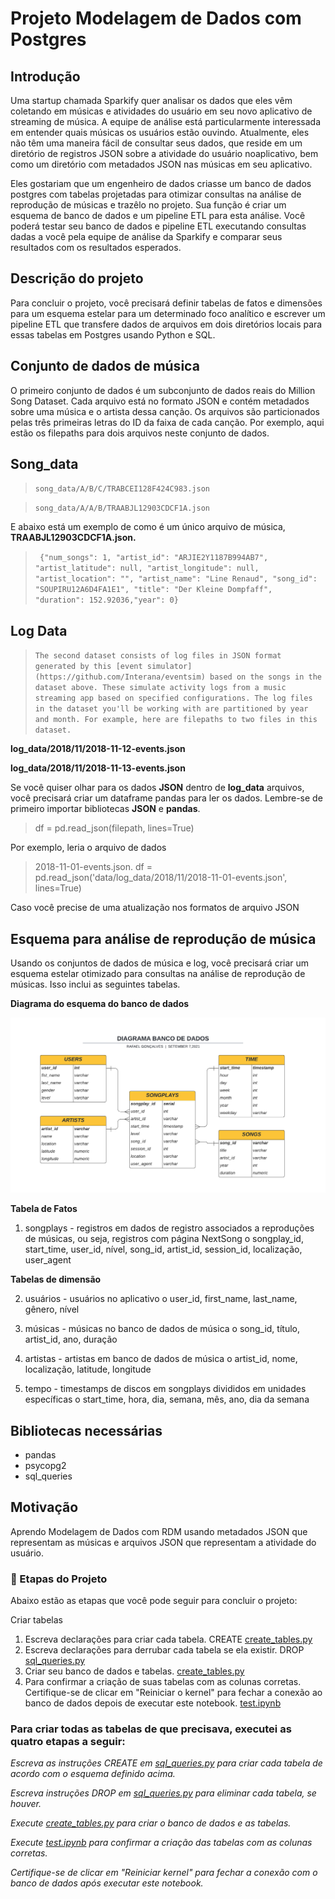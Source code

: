 # Projeto Modelagem de Dados com Postgres

## Introdução

Uma startup chamada Sparkify quer analisar os dados que eles vêm coletando em músicas e atividades do usuário em seu novo aplicativo de streaming de música.
A equipe de análise está particularmente interessada em entender quais músicas os usuários estão ouvindo. Atualmente, eles não têm uma maneira fácil de consultar seus
dados, que reside em um diretório de registros JSON sobre a atividade do usuário noaplicativo, bem como um diretório com metadados JSON nas músicas em seu aplicativo.

Eles gostariam que um engenheiro de dados criasse um banco de dados postgres com tabelas projetadas para otimizar consultas na análise de reprodução de músicas e trazêlo no projeto. Sua função é criar um esquema de banco de dados e um pipeline ETL para esta análise. Você poderá testar seu banco de dados e pipeline ETL executando
consultas dadas a você pela equipe de análise da Sparkify e comparar seus resultados com os resultados esperados.

## Descrição do projeto

Para concluir o projeto, você precisará definir tabelas de fatos e dimensões para um esquema estelar para um determinado foco analítico e escrever um pipeline ETL que
transfere dados de arquivos em dois diretórios locais para essas tabelas em Postgres usando Python e SQL.

## Conjunto de dados de música

O primeiro conjunto de dados é um subconjunto de dados reais do Million Song Dataset.
Cada arquivo está no formato JSON e contém metadados sobre uma música e o artista dessa canção. Os arquivos são particionados pelas três primeiras letras do ID da faixa de
cada canção. Por exemplo, aqui estão os filepaths para dois arquivos neste conjunto de dados.
## Song_data
>`song_data/A/B/C/TRABCEI128F424C983.json`

>`song_data/A/A/B/TRAABJL12903CDCF1A.json`

E abaixo está um exemplo de como é um único arquivo de música, **TRAABJL12903CDCF1A.json.**

>` {"num_songs": 1, "artist_id": "ARJIE2Y1187B994AB7", "artist_latitude": null,
"artist_longitude": null, "artist_location": "", "artist_name": "Line Renaud",
"song_id": "SOUPIRU12A6D4FA1E1", "title": "Der Kleine Dompfaff", "duration": 152.92036,"year": 0}`


## Log Data

>`The second dataset consists of log files in JSON format generated by this [event
simulator](https://github.com/Interana/eventsim) based on the songs in the dataset
above. These simulate activity logs from a music streaming app based on specified
configurations.
The log files in the dataset you'll be working with are partitioned by year and month.
For example, here are filepaths to two files in this dataset.`

**log_data/2018/11/2018-11-12-events.json**

**log_data/2018/11/2018-11-13-events.json**

Se você quiser olhar para os dados **JSON** dentro de **log_data** arquivos, você precisará
criar um dataframe pandas para ler os dados. Lembre-se de primeiro importar bibliotecas
**JSON** e **pandas**.

>df = pd.read_json(filepath, lines=True)
>
Por exemplo, leria o arquivo de dados 
>2018-11-01-events.json. df =
pd.read_json('data/log_data/2018/11/2018-11-01-events.json', lines=True)

Caso você precise de uma atualização nos formatos de arquivo JSON

## Esquema para análise de reprodução de música

Usando os conjuntos de dados de música e log, você precisará criar um esquema estelar
otimizado para consultas na análise de reprodução de músicas. Isso inclui as seguintes
tabelas.

**Diagrama do esquema do banco de dados**  

![image](https://raw.githubusercontent.com/Rafaelnts/Projeto-Modelagem-de-Dados-com-Postgres-/main/Diagrama.png)


**Tabela de Fatos**

1. songplays - registros em dados de registro associados a reproduções de músicas,
ou seja, registros com página NextSong o songplay_id, start_time, user_id, nível, song_id, artist_id, session_id,
localização, user_agent

**Tabelas de dimensão**

2. usuários - usuários no aplicativo
o user_id, first_name, last_name, gênero, nível

3. músicas - músicas no banco de dados de música
o song_id, título, artist_id, ano, duração

4. artistas - artistas em banco de dados de música
o artist_id, nome, localização, latitude, longitude

5. tempo - timestamps de discos em songplays divididos em unidades específicas
o start_time, hora, dia, semana, mês, ano, dia da semana

## Bibliotecas necessárias

- pandas
- psycopg2
- sql_queries

## Motivação

Aprendo Modelagem de Dados com RDM usando metadados JSON que representam as músicas e arquivos JSON que representam a atividade do usuário.

### :pushpin: Etapas do Projeto

Abaixo estão as etapas que você pode seguir para concluir o projeto:

Criar tabelas

1. Escreva declarações para criar cada tabela. CREATE [create_tables.py](https://github.com/Rafaelnts/Projeto-Modelagem-de-Dados-com-Postgres-/blob/main/create_tables.py)
2. Escreva declarações para derrubar cada tabela se ela existir. DROP [sql_queries.py](https://github.com/Rafaelnts/Projeto-Modelagem-de-Dados-com-Postgres-/blob/main/sql_queries.py)
3. Criar seu banco de dados e tabelas. [create_tables.py](https://github.com/Rafaelnts/Projeto-Modelagem-de-Dados-com-Postgres-/blob/main/create_tables.py)
4. Para confirmar a criação de suas tabelas com as colunas corretas. Certifique-se de
clicar em "Reiniciar o kernel" para fechar a conexão ao banco de dados depois de executar este notebook. [test.ipynb](https://github.com/Rafaelnts/Projeto-Modelagem-de-Dados-com-Postgres-/blob/main/test.ipynb)

### Para criar todas as tabelas de que precisava, executei as quatro etapas a seguir:

*Escreva as instruções CREATE em [sql_queries.py](https://github.com/Rafaelnts/Projeto-Modelagem-de-Dados-com-Postgres-/blob/main/sql_queries.py) para criar cada tabela de acordo com o esquema definido acima.*

*Escreva instruções DROP em [sql_queries.py](https://github.com/Rafaelnts/Projeto-Modelagem-de-Dados-com-Postgres-/blob/main/sql_queries.py) para eliminar cada tabela, se houver.*

*Execute [create_tables.py](https://github.com/Rafaelnts/Projeto-Modelagem-de-Dados-com-Postgres-/blob/main/create_tables.py) para criar o banco de dados e as tabelas.*

*Execute [test.ipynb](https://github.com/Rafaelnts/Projeto-Modelagem-de-Dados-com-Postgres-/blob/main/test.ipynb)
 para confirmar a criação das tabelas com as colunas corretas.* 
 
 *Certifique-se de clicar em "Reiniciar kernel" para fechar a conexão com o banco de dados após executar este notebook.*
